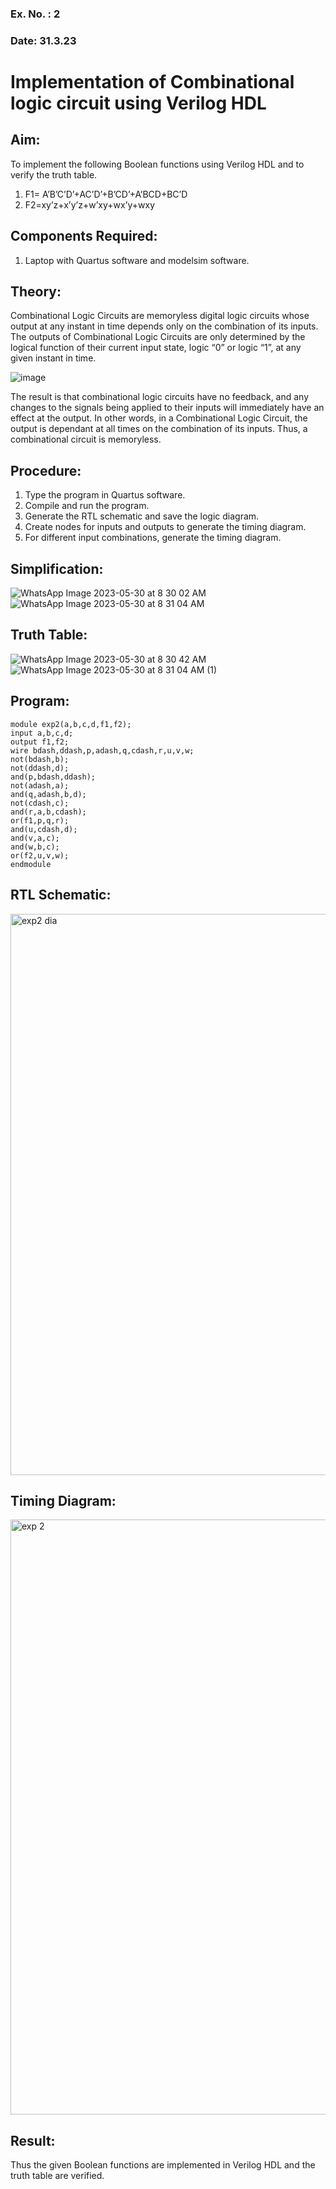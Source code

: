 ### Ex. No. : 2 
### Date: 31.3.23 
# Implementation of Combinational logic circuit using Verilog HDL
## Aim:
To implement the following Boolean functions using Verilog HDL and to verify the truth table.
1. F1= A’B’C’D’+AC’D’+B’CD’+A’BCD+BC’D
2. F2=xy’z+x’y’z+w’xy+wx’y+wxy

## Components Required:
1.	Laptop with Quartus software and modelsim software.

## Theory:
Combinational Logic Circuits are memoryless digital logic circuits whose output at any instant in time depends only on the combination of its inputs.
The outputs of Combinational Logic Circuits are only determined by the logical function of their current input state, logic “0” or logic “1”, at any given instant in time.

![image](https://github.com/rvinifa/ex.2/assets/133735746/949815d3-0912-49c7-81c0-eea1c148d48e)

The result is that combinational logic circuits have no feedback, and any changes to the signals being applied to their inputs will immediately have an effect at the output. In other words, in a Combinational Logic Circuit, the output is dependant at all times on the combination of its inputs. Thus, a combinational circuit is memoryless.

## Procedure:
1.	Type the program in Quartus software.
2.	Compile and run the program.
3.	Generate the RTL schematic and save the logic diagram.
4.	Create nodes for inputs and outputs to generate the timing diagram.
5.	For different input combinations, generate the timing diagram.

## Simplification:
![WhatsApp Image 2023-05-30 at 8 30 02 AM](https://github.com/Divyagitup/ex.2/assets/134514564/9f19ba79-8be4-48f8-9409-d4382831f0b0)
![WhatsApp Image 2023-05-30 at 8 31 04 AM](https://github.com/Divyagitup/ex.2/assets/134514564/89c21594-96dd-40a5-95c7-2f9929b73c70)


## Truth Table:

![WhatsApp Image 2023-05-30 at 8 30 42 AM](https://github.com/Divyagitup/ex.2/assets/134514564/a1269c0c-f5ee-464f-84da-fb0a353584cd)
![WhatsApp Image 2023-05-30 at 8 31 04 AM (1)](https://github.com/Divyagitup/ex.2/assets/134514564/e71bb4c1-5fd2-403c-a944-576dd156865a)

## Program:
~~~
module exp2(a,b,c,d,f1,f2);
input a,b,c,d;
output f1,f2;
wire bdash,ddash,p,adash,q,cdash,r,u,v,w;
not(bdash,b);
not(ddash,d);
and(p,bdash,ddash);
not(adash,a);
and(q,adash,b,d);
not(cdash,c);
and(r,a,b,cdash);
or(f1,p,q,r);
and(u,cdash,d);
and(v,a,c);
and(w,b,c);
or(f2,u,v,w);
endmodule 
~~~
## RTL Schematic:

<img width="898" alt="exp2 dia" src="https://github.com/Divyagitup/ex.2/assets/134514564/8a24f7a2-9910-486f-a541-7dbe8aac8e10">



## Timing Diagram:
<img width="952" alt="exp 2" src="https://github.com/Divyagitup/ex.2/assets/134514564/44aaf4b1-7568-409c-afe2-3f5a8c2de6f5">




## Result:

Thus the given Boolean functions are implemented in Verilog HDL and the truth table are verified.



